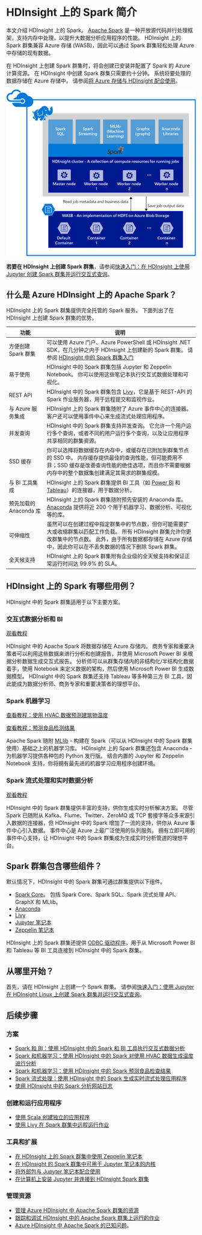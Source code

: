 <properties
    pageTitle="Azure HDInsight 上的 Spark 简介 | Azure"
    description="本文介绍了 HDInsight 上的 Spark，以及可以在 HDInsight 上使用 Spark 群集的不同方案。"
    keywords="什么是 apache spark,spark 群集,spark 简介,hdinsight 上的 spark"
    services="hdinsight"
    documentationcenter=""
    author="nitinme"
    manager="jhubbard"
    editor="cgronlun"
    tags="azure-portal" />
<tags
    ms.assetid="82334b9e-4629-4005-8147-19f875c8774e"
    ms.service="hdinsight"
    ms.custom="hdinsightactive,hdiseo17may2017"
    ms.workload="big-data"
    ms.tgt_pltfrm="na"
    ms.devlang="na"
    ms.topic="get-started-article"
    ms.date="05/12/2017"
    wacn.date="06/05/2017"
    ms.author="v-dazen"
    ms.translationtype="Human Translation"
    ms.sourcegitcommit="08618ee31568db24eba7a7d9a5fc3b079cf34577"
    ms.openlocfilehash="a3a8383e050a48115bbb475505ae3033b2255a3a"
    ms.contentlocale="zh-cn"
    ms.lasthandoff="05/26/2017" />

# <a name="introduction-to-spark-on-hdinsight"></a>HDInsight 上的 Spark 简介

本文介绍 HDInsight 上的 Spark。 <a href="http://spark.apache.org/" target="_blank">Apache Spark</a> 是一种开放源代码并行处理框架，支持内存中处理，以提升大数据分析应用程序的性能。 HDInsight 上的 Spark 群集兼容 Azure 存储 (WASB)，因此可以通过 Spark 群集轻松处理 Azure 中存储的现有数据。

在 HDInsight 上创建 Spark 群集时，将会创建已安装并配置了 Spark 的 Azure 计算资源。 在 HDInsight 中创建 Spark 群集只需要约十分钟。 系统将要处理的数据存储在 Azure 存储中。 请参阅[将 Azure 存储与 HDInsight 配合使用](/documentation/articles/hdinsight-hadoop-use-blob-storage/)。

![什么是 HDInsight 上的 Apache Spark？](./media/hdinsight-apache-spark-overview/hdinsight-introduction-to-spark.png "HDInsight 上的 Spark 简介")

**若要在 HDInsight 上创建 Spark 群集**，请参阅[快速入门：在 HDInsight 上使用 Jupyter 创建 Spark 群集并运行交互式查询](/documentation/articles/hdinsight-apache-spark-jupyter-spark-sql/)。

## <a name="what-is-apache-spark-on-azure-hdinsight"></a>什么是 Azure HDInsight 上的 Apache Spark？
HDInsight 上的 Spark 群集提供完全托管的 Spark 服务。 下面列出了在 HDInsight 上创建 Spark 群集的优势。

| 功能 | 说明 |
| --- | --- |
| 方便创建 Spark 群集 |可以使用 Azure 门户、Azure PowerShell 或 HDInsight .NET SDK，在几分钟之内于 HDInsight 上创建新的 Spark 群集。 请参阅 [HDInsight 中的 Spark 群集入门](/documentation/articles/hdinsight-apache-spark-jupyter-spark-sql/) |
| 易于使用 |HDInsight 中的 Spark 群集包括 Jupyter 和 Zeppelin Notebook。 你可以使用这些笔记本执行交互式数据处理和可视化。|
| REST API |HDInsight 中的 Spark 群集包含 [Livy](https://github.com/cloudera/hue/tree/master/apps/spark/java#welcome-to-livy-the-rest-spark-server)，它是基于 REST-API 的 Spark 作业服务器，用于远程提交和监视作业。 |
| 与 Azure 服务集成 |HDInsight 上的 Spark 群集随附了 Azure 事件中心的连接器。客户还可以使用事件中心来生成流式处理应用程序。 |
| 并发查询 |HDInsight 中的 Spark 群集支持并发查询。 它允许一个用户运行多个查询，或者不同的用户运行多个查询，以及让应用程序共享相同的群集资源。 |
| SSD 缓存 |你可以选择将数据缓存在内存中，或缓存在已附加到群集节点的 SSD 中。 内存缓存提供最佳的查询性能，但可能费用不菲；SSD 缓存是改善查询性能的绝佳选项，而且你不需要根据内存中的整个数据集创建满足其需求的群集规模。 |
| 与 BI 工具集成 |HDInsight 上的 Spark 群集提供 BI 工具（如 [Power BI](http://www.powerbi.com/) 和 [Tableau](http://www.tableau.com/products/desktop)）的连接器，用于数据分析。 |
| 预先加载的 Anaconda 库 |HDInsight 上的 Spark 群集随附预先安装的 Anaconda 库。 [Anaconda](http://docs.continuum.io/anaconda/) 提供将近 200 个用于机器学习、数据分析、可视化等的库。 |
| 可伸缩性 |虽然可以在创建过程中指定群集中的节点数，但你可能需要扩大或收缩群集以匹配工作负载。 所有 HDInsight 群集允许你更改群集中的节点数。 此外，由于所有数据都存储在 Azure 存储中，因此你可以在不丢失数据的情况下删除 Spark 群集。 |
| 全天候支持 |HDInsight 上的 Spark 群集附有企业级的全天候支持和保证正常运行时间达 99.9% 的 SLA。 |

## <a name="what-are-the-use-cases-for-spark-on-hdinsight"></a>HDInsight 上的 Spark 有哪些用例？
HDInsight 中的 Spark 群集适用于以下主要方案。

### <a name="interactive-data-analysis-and-bi"></a>交互式数据分析和 BI
[观看教程](/documentation/articles/hdinsight-apache-spark-use-bi-tools/)

HDInsight 中的 Apache Spark 将数据存储在 Azure 存储内。 商务专家和重要决策者可以利用这些数据来进行分析和创建报告，并使用 Microsoft Power BI 来根据分析数据生成交互式报告。 分析师可以从群集存储内的非结构化/半结构化数据着手，使用 Notebook 来定义数据的架构，然后使用 Microsoft Power BI 生成数据模型。 HDInsight 中的 Spark 群集还支持 Tableau 等多种第三方 BI 工具，因此能成为数据分析师、商务专家和重要决策者的理想平台。

### <a name="spark-machine-learning"></a>Spark 机器学习
[查看教程：使用 HVAC 数据预测建筑物温度](/documentation/articles/hdinsight-apache-spark-ipython-notebook-machine-learning/)

[查看教程：预测食品检测结果](/documentation/articles/hdinsight-apache-spark-machine-learning-mllib-ipython/)

Apache Spark 随附 [MLlib](http://spark.apache.org/mllib/) - 构建在 Spark（可以从 HDInsight 中的 Spark 群集使用）基础之上的机器学习库。 HDInsight 上的 Spark 群集还包含 Anaconda - 为机器学习提供各种包的 Python 发行版。 结合内置的 Jupyter 和 Zeppelin Notebook 支持，你将拥有最先进的机器学习应用程序创建环境。

### <a name="spark-streaming-and-real-time-data-analysis"></a>Spark 流式处理和实时数据分析
[观看教程](/documentation/articles/hdinsight-apache-spark-eventhub-streaming/)

HDInsight 中的 Spark 群集提供丰富的支持，供你生成实时分析解决方案。 尽管 Spark 已随附从 Kafka、Flume、Twitter、ZeroMQ 或 TCP 套接字等众多来源引入数据的连接器，但 HDInsight 中的 Spark 增加了一流的支持，供你从 Azure 事件中心引入数据。 事件中心是 Azure 上最广泛使用的队列服务。 拥有立即可用的事件中心支持，让 HDInsight 中的 Spark 群集成为生成实时分析管道的理想平台。

## <a name="next-steps"></a>Spark 群集包含哪些组件？
默认情况下，HDInsight 中的 Spark 群集可通过群集提供以下组件。

* [Spark Core](https://spark.apache.org/docs/1.5.1/)。 包括 Spark Core、Spark SQL、Spark 流式处理 API、GraphX 和 MLlib。
* [Anaconda](http://docs.continuum.io/anaconda/)
* [Livy](https://github.com/cloudera/hue/tree/master/apps/spark/java#welcome-to-livy-the-rest-spark-server)
* [Jupyter 笔记本](https://jupyter.org)
* [Zeppelin 笔记本](http://zeppelin-project.org/)

HDInsight 上的 Spark 群集还提供 [ODBC 驱动程序](http://go.microsoft.com/fwlink/?LinkId=616229)，用于从 Microsoft Power BI 和 Tableau 等 BI 工具连接到 HDInsight 中的 Spark 群集。

## <a name="where-do-i-start"></a>从哪里开始？
首先，请在 HDInsight 上创建一个 Spark 群集。 请参阅[快速入门：使用 Jupyter 在 HDInsight Linux 上创建 Spark 群集并运行交互式查询](/documentation/articles/hdinsight-apache-spark-jupyter-spark-sql/)。 

## <a name="next-steps"></a>后续步骤
### <a name="scenarios"></a>方案
* [Spark 和 BI：使用 HDInsight 中的 Spark 和 BI 工具执行交互式数据分析](/documentation/articles/hdinsight-apache-spark-use-bi-tools/)
* [Spark 和机器学习：使用 HDInsight 中的 Spark 对使用 HVAC 数据生成温度进行分析](/documentation/articles/hdinsight-apache-spark-ipython-notebook-machine-learning/)
* [Spark 和机器学习：使用 HDInsight 中的 Spark 预测食品检查结果](/documentation/articles/hdinsight-apache-spark-machine-learning-mllib-ipython/)
* [Spark 流式处理：使用 HDInsight 中的 Spark 生成实时流式处理应用程序](/documentation/articles/hdinsight-apache-spark-eventhub-streaming/)
* [使用 HDInsight 中的 Spark 分析网站日志](/documentation/articles/hdinsight-apache-spark-custom-library-website-log-analysis/)

### <a name="create-and-run-applications"></a>创建和运行应用程序
* [使用 Scala 创建独立的应用程序](/documentation/articles/hdinsight-apache-spark-create-standalone-application/)
* [使用 Livy 在 Spark 群集中远程运行作业](/documentation/articles/hdinsight-apache-spark-livy-rest-interface/)

### <a name="tools-and-extensions"></a>工具和扩展
* [在 HDInsight 上的 Spark 群集中使用 Zeppelin 笔记本](/documentation/articles/hdinsight-apache-spark-use-zeppelin-notebook/)
* [在 HDInsight 的 Spark 群集中可用于 Jupyter 笔记本的内核](/documentation/articles/hdinsight-apache-spark-jupyter-notebook-kernels/)
* [将外部包与 Jupyter 笔记本配合使用](/documentation/articles/hdinsight-apache-spark-jupyter-notebook-use-external-packages/)
* [在计算机上安装 Jupyter 并连接到 HDInsight Spark 群集](/documentation/articles/hdinsight-apache-spark-jupyter-notebook-install-locally/)

### <a name="manage-resources"></a>管理资源
* [管理 Azure HDInsight 中 Apache Spark 群集的资源](/documentation/articles/hdinsight-apache-spark-resource-manager/)
* [跟踪和调试 HDInsight 中的 Apache Spark 群集上运行的作业](/documentation/articles/hdinsight-apache-spark-job-debugging/)
* [Azure HDInsight 中 Apache Spark 的已知问题](/documentation/articles/hdinsight-apache-spark-known-issues/)。

<!--Update_Description: wording update-->